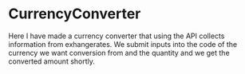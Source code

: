 # CurrencyConverter

Here I have made a currency converter that using the API collects information from exhangerates. We submit inputs into the code of the currency we want conversion from and the quantity and we get the converted amount shortly.
